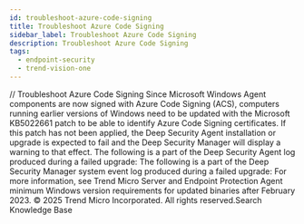 ```yaml
---
id: troubleshoot-azure-code-signing
title: Troubleshoot Azure Code Signing
sidebar_label: Troubleshoot Azure Code Signing
description: Troubleshoot Azure Code Signing
tags:
  - endpoint-security
  - trend-vision-one
---
```


/*<![CDATA[*/ $('#title').html($('meta[name=map-description]').attr('content')); /*]]>*/ Troubleshoot Azure Code Signing Since Microsoft Windows Agent components are now signed with Azure Code Signing (ACS), computers running earlier versions of Windows need to be updated with the Microsoft KB5022661 patch to be able to identify Azure Code Signing certificates. If this patch has not been applied, the Deep Security Agent installation or upgrade is expected to fail and the Deep Security Manager will display a warning to that effect. The following is a part of the Deep Security Agent log produced during a failed upgrade: The following is a part of the Deep Security Manager system event log produced during a failed upgrade: For more information, see Trend Micro Server and Endpoint Protection Agent minimum Windows version requirements for updated binaries after February 2023. © 2025 Trend Micro Incorporated. All rights reserved.Search Knowledge Base
